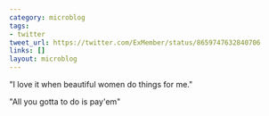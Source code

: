 ```yaml
---
category: microblog
tags:
- twitter
tweet_url: https://twitter.com/ExMember/status/8659747632840706
links: []
layout: microblog
---
```

"I love it when beautiful women do things for me."

"All you gotta to do is pay'em"
